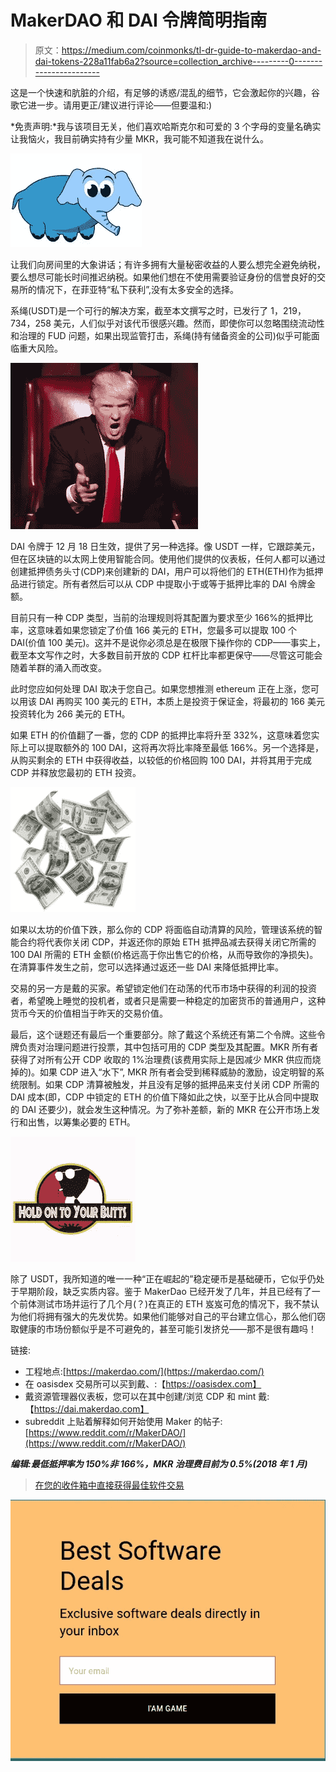 # MakerDAO 和 DAI 令牌简明指南

> 原文：<https://medium.com/coinmonks/tl-dr-guide-to-makerdao-and-dai-tokens-228a11fab6a2?source=collection_archive---------0----------------------->

这是一个快速和肮脏的介绍，有足够的诱惑/混乱的细节，它会激起你的兴趣，谷歌它进一步。请用更正/建议进行评论——但要温和:)

*免责声明:*我与该项目无关，他们喜欢哈斯克尔和可爱的 3 个字母的变量名确实让我恼火，我目前确实持有少量 MKR，我可能不知道我在说什么。

![](img/6670fa8181ac6fe71ed5e7e4bffa15ee.png)

让我们向房间里的大象讲话；有许多拥有大量秘密收益的人要么想完全避免纳税，要么想尽可能长时间推迟纳税。如果他们想在不使用需要验证身份的信誉良好的交易所的情况下，在菲亚特“私下获利”,没有太多安全的选择。

系绳(USDT)是一个可行的解决方案，截至本文撰写之时，已发行了 1，219，734，258 美元，人们似乎对该代币很感兴趣。然而，即使你可以忽略围绕流动性和治理的 FUD 问题，如果出现监管打击，系绳(持有储备资金的公司)似乎可能面临重大风险。

![](img/9b7020e29dcbbe5c42140ca871308b5c.png)

DAI 令牌于 12 月 18 日生效，提供了另一种选择。像 USDT 一样，它跟踪美元，但在区块链的以太网上使用智能合同。使用他们提供的仪表板，任何人都可以通过创建抵押债务头寸(CDP)来创建新的 DAI，用户可以将他们的 ETH(ETH)作为抵押品进行锁定。所有者然后可以从 CDP 中提取小于或等于抵押比率的 DAI 令牌金额。

目前只有一种 CDP 类型，当前的治理规则将其配置为要求至少 166%的抵押比率，这意味着如果您锁定了价值 166 美元的 ETH，您最多可以提取 100 个 DAI(价值 100 美元)。这并不是说你必须总是在极限下操作你的 CDP——事实上，截至本文写作之时，大多数目前开放的 CDP 杠杆比率都更保守——尽管这可能会随着羊群的涌入而改变。

此时您应如何处理 DAI 取决于您自己。如果您想推测 ethereum 正在上涨，您可以用该 DAI 再购买 100 美元的 ETH，本质上是投资于保证金，将最初的 166 美元投资转化为 266 美元的 ETH。

如果 ETH 的价值翻了一番，您的 CDP 的抵押比率将升至 332%，这意味着您实际上可以提取额外的 100 DAI，这将再次将比率降至最低 166%。另一个选择是，从购买剩余的 ETH 中获得收益，以较低的价格回购 100 DAI，并将其用于完成 CDP 并释放您最初的 ETH 投资。

![](img/68e394ac3e7d16698fae4eda6f7c6a3e.png)

如果以太坊的价值下跌，那么你的 CDP 将面临自动清算的风险，管理该系统的智能合约将代表你关闭 CDP，并返还你的原始 ETH 抵押品减去获得关闭它所需的 100 DAI 所需的 ETH 金额(价格远高于你出售它的价格，从而导致你的净损失)。在清算事件发生之前，您可以选择通过返还一些 DAI 来降低抵押比率。

交易的另一方是戴的买家。希望锁定他们在动荡的代币市场中获得的利润的投资者，希望晚上睡觉的投机者，或者只是需要一种稳定的加密货币的普通用户，这种货币今天的价值相当于昨天的交易价值。

最后，这个谜题还有最后一个重要部分。除了戴这个系统还有第二个令牌。这些令牌负责对治理问题进行投票，其中包括可用的 CDP 类型及其配置。MKR 所有者获得了对所有公开 CDP 收取的 1%治理费(该费用实际上是因减少 MKR 供应而烧掉的)。如果 CDP 进入“水下”, MKR 所有者会受到稀释威胁的激励，设定明智的系统限制。如果 CDP 清算被触发，并且没有足够的抵押品来支付关闭 CDP 所需的 DAI 成本(即，CDP 中锁定的 ETH 的价值下降如此之快，以至于比从合同中提取的 DAI 还要少)，就会发生这种情况。为了弥补差额，新的 MKR 在公开市场上发行和出售，以筹集必要的 ETH。

![](img/56515916bd7fdc57d7293aa6341b4c29.png)

除了 USDT，我所知道的唯一一种“正在崛起的”稳定硬币是基础硬币，它似乎仍处于早期阶段，缺乏实质内容。鉴于 MakerDao 已经开发了几年，并且已经有了一个前体测试市场并运行了几个月(？)在真正的 ETH 岌岌可危的情况下，我不禁认为他们将拥有强大的先发优势。如果他们能够对自己的平台建立信心，那么他们窃取健康的市场份额似乎是不可避免的，甚至可能引发挤兑——那不是很有趣吗！

链接:

*   工程地点:[https://makerdao.com/](https://makerdao.com/)
*   在 oasisdex 交易所可以买到戴、:【https://oasisdex.com】
*   戴资源管理器仪表板，您可以在其中创建/浏览 CDP 和 mint 戴:【https://dai.makerdao.com】
*   subreddit 上贴着解释如何开始使用 Maker 的帖子:[https://www.reddit.com/r/MakerDAO/](https://www.reddit.com/r/MakerDAO/)

***编辑:最低抵押率为 150%非 166%，MKR 治理费目前为 0.5%(2018 年 1 月)***

> [在您的收件箱中直接获得最佳软件交易](https://coincodecap.com/?utm_source=coinmonks)

[![](img/7c0b3dfdcbfea594cc0ae7d4f9bf6fcb.png)](https://coincodecap.com/?utm_source=coinmonks)